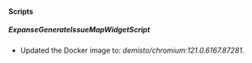 
#### Scripts
##### ExpanseGenerateIssueMapWidgetScript
- Updated the Docker image to: *demisto/chromium:121.0.6167.87281*.